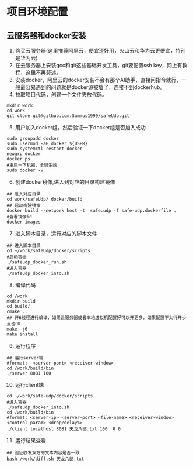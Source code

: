 # 项目环境配置
## 云服务器和docker安装
1. 购买云服务器(这里推荐阿里云，便宜还好用，火山云和华为云更便宜，特别是华为云)
2. 在云服务器上安装gcc和git这些基础开发工具，git要配置ssh key，网上有教程，这里不再赘述。
3. 安装docker，阿里云的docker安装不会有那个AI助手，直接问指令就行，一般最容易遇到的问题就是docker源被墙了，连接不到dockerhub。
4. 拉取项目代码，创建一个文件夹放代码。

```shell
mkdir work
cd work
git clone git@github.com:Summus1999/safeUdp.git
```

5. 用户加入docker组，然后验证一下docker组是否加入成功

```shell
sudo groupadd docker
sudo usermod -aG docker ${USER}
sudo systemctl restart docker 
newgrp docker
docker ps
#重启一下机器，全局生效
sudo docker -v
```

6. 创建docker镜像,进入到对应的目录构建镜像

```shell
## 进入对应目录
cd work/safeUdp/ docker/build
## 启动构建镜像
docker build --network host -t  safe:udp -f safe-udp.dockerfile . 
#查看镜像id
docker images 
```

7. 进入脚本目录，运行对应的脚本文件

```shell
## 进入脚本目录
cd ~/work/safeUdp/docker/scripts
#启动容器
./safeudp_docker_run.sh
#进入容器
./safeudp_docker_into.sh
```

8. 编译代码

```shell
cd /work
mkdir build
cd build/
cmake ..
## 开6线程进行编译，如果云服务器或者本地虚拟机配置好可以开更多，如果配置不太行开少点也OK
make -j6
make install
```

9. 运行程序

```shell
## 运行server端
#format:  <server-port> <receiver-window>
cd /work/build/bin
./server 8081 100
```

10. 运行client端

```shell
cd ~/work/safe-udp/docker/scripts
#进入容器
./safeudp_docker_into.sh
cd /work/build/bin
#format: <server-ip> <server-port> <file-name> <receiver-window> <control-param> <drop/delay%>
./client localhost 8081 天龙八部.txt 100  0 0
```

11. 运行结果查看

```shell
## 验证收发双方的文本内容是否一致
bash /work/diff.sh 天龙八部.txt
```
